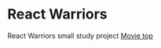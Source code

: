 # React Warriors

React Warriors small study project
[Movie top](https://actpohabtns.github.io/React/react-warriors/)
